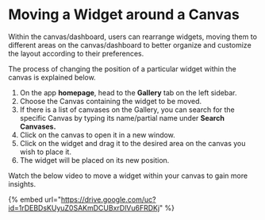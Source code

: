 # Moving a Widget around a Canvas

Within the canvas/dashboard, users can rearrange widgets, moving them to different areas on the canvas/dashboard to better organize and customize the layout according to their preferences.

The process of changing the position of a particular widget within the canvas is explained below.

1. On the app **homepage**, head to the **Gallery** tab on the left sidebar.
2. Choose the Canvas containing the widget to be moved.
3. If there is a list of canvases on the Gallery, you can search for the specific Canvas by typing its name/partial name under **Search Canvases.**
4. Click on the canvas to open it in a new window.
5. Click on the widget and drag it to the desired area on the canvas you wish to place it.
6. The widget will be placed on its new position.

Watch the below video to move a widget within your canvas to gain more insights.

{% embed url="https://drive.google.com/uc?id=1rDEBDsKUyuZ0SAKmDCUBxrDlVu6FRDKj" %}
